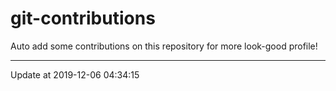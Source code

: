 # git-contributions

Auto add some contributions on this repository for more look-good profile!

---

Update at 2019-12-06 04:34:15
